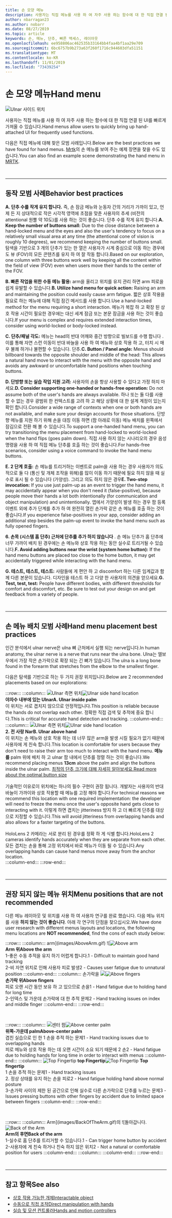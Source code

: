 ```yaml
---
title: 손 모양 메뉴
description: 사용자는 직접 메뉴를 사용 하 여 자주 사용 하는 함수에 대 한 직접 연결 된 UI를 빠르게 가져올 수 있습니다. 다음은 직접 메뉴에 대 한 모범 사례 및 권장 사항입니다.
author: nbarragan23
ms.author: nobarr
ms.date: 08/27/2019
ms.topic: article
keywords: 손, 메뉴, 단추, 빠른 액세스, 레이아웃
ms.openlocfilehash: ee958806ac462535b33164bb4faa4bf1aa29e709
ms.sourcegitcommit: 6bc6757b9b273a63f260f1716c944603dfa51151
ms.translationtype: MT
ms.contentlocale: ko-KR
ms.lasthandoff: 11/01/2019
ms.locfileid: "73439254"
---
```

# <a name="hand-menu"></a><span data-ttu-id="4afef-105">손 모양 메뉴</span><span class="sxs-lookup"><span data-stu-id="4afef-105">Hand menu</span></span>

![Ulnar 사이드 위치](images/MRTK_UX_HandMenu.png)

<span data-ttu-id="4afef-107">사용자는 직접 메뉴를 사용 하 여 자주 사용 하는 함수에 대 한 직접 연결 된 UI를 빠르게 가져올 수 있습니다.</span><span class="sxs-lookup"><span data-stu-id="4afef-107">Hand menus allow users to quickly bring up hand-attached UI for frequently used functions.</span></span> 

<span data-ttu-id="4afef-108">다음은 직접 메뉴에 대해 찾은 모범 사례입니다.</span><span class="sxs-lookup"><span data-stu-id="4afef-108">Below are the best practices we have found for hand menus.</span></span> <span data-ttu-id="4afef-109">[Mrtk](https://github.com/microsoft/MixedRealityToolkit-Unity/blob/mrtk_release/Documentation/README_Solver.md#hand-menu-with-handconstraint-and-handconstraintpalmup)의 손 메뉴를 보여 주는 예제 장면을 찾을 수도 있습니다.</span><span class="sxs-lookup"><span data-stu-id="4afef-109">You can also find an example scene demonstrating the hand menu in [MRTK](https://github.com/microsoft/MixedRealityToolkit-Unity/blob/mrtk_release/Documentation/README_Solver.md#hand-menu-with-handconstraint-and-handconstraintpalmup).</span></span>

<br>

---

## <a name="behavior-best-practices"></a><span data-ttu-id="4afef-110">동작 모범 사례</span><span class="sxs-lookup"><span data-stu-id="4afef-110">Behavior best practices</span></span>
<span data-ttu-id="4afef-111">**A. 단추 수를 작게 유지 합니다.** 즉, 손 잠금 메뉴와 눈동자 간의 거리가 가까이 있고, 언제 든 지 상대적으로 작은 시각적 영역에 초점을 맞춘 사용자의 추세 (비전의 attentional 원뿔 약 10도)를 사용 하는 것이 좋습니다. 단추 수를 작게 유지 합니다.</span><span class="sxs-lookup"><span data-stu-id="4afef-111">**A. Keep the number of buttons small:** Due to the close distance between a hand-locked menu and the eyes and also the user's tendency to focus on a relatively small visual area at any time (the attentional cone of vision is roughly 10 degrees), we recommend keeping the number of buttons small.</span></span> <span data-ttu-id="4afef-112">탐색을 기반으로 3 개의 단추가 있는 한 열은 사용자가 시계 중심으로 이동 하는 경우에도 뷰 (FOV)의 모든 콘텐츠를 유지 하 여 잘 작동 합니다.</span><span class="sxs-lookup"><span data-stu-id="4afef-112">Based on our exploration, one column with three buttons work well by keeping all the content within the field of view (FOV) even when users move their hands to the center of the FOV.</span></span> 

<span data-ttu-id="4afef-113">**B. 빠른 작업을 위한 수동 메뉴 활용:** arm을 올리고 위치를 유지 관리 하면 arm 피로을 쉽게 유발할 수 있습니다.</span><span class="sxs-lookup"><span data-stu-id="4afef-113">**B. Utilize hand menu for quick action:** Raising an arm and maintaining the position could easily cause arm fatigue.</span></span> <span data-ttu-id="4afef-114">짧은 상호 작용을 필요로 하는 메뉴에 대해 직접 잠긴 메서드를 사용 합니다.</span><span class="sxs-lookup"><span data-stu-id="4afef-114">Use a hand-locked method for the menu requiring a short interaction.</span></span> <span data-ttu-id="4afef-115">메뉴가 복잡 하 고 확장 된 상호 작용 시간이 필요한 경우에는 대신 세계 잠금 또는 본문 잠금을 사용 하는 것이 좋습니다.</span><span class="sxs-lookup"><span data-stu-id="4afef-115">If your menu is complex and requires extended interaction times, consider using world-locked or body-locked instead.</span></span> 

<span data-ttu-id="4afef-116">**C. 단추/패널 각도:** 메뉴는 head의 반대 어깨와 중간 방향으로 빌보드를 수행 합니다 .이를 통해 자연 스런 이동이 반대 바늘을 사용 하 여 메뉴와 상호 작용 하 고, 터치 시 매우 불쾌 하거나 불편할 수 있습니다. 단추.</span><span class="sxs-lookup"><span data-stu-id="4afef-116">**C. Button / Panel angle:** Menus should billboard towards the opposite shoulder and middle of the head: This allows a natural hand move to interact with the menu with the opposite hand and avoids any awkward or uncomfortable hand positions when touching buttons.</span></span> 

<span data-ttu-id="4afef-117">**D. 단방향 또는 실습 작업 지원 고려:** 사용자의 손을 항상 사용할 수 있다고 가정 하지 마세요.</span><span class="sxs-lookup"><span data-stu-id="4afef-117">**D. Consider supporting one-handed or hands-free operation:** Do not assume both of the user's hands are always available.</span></span> <span data-ttu-id="4afef-118">하나 또는 둘 다를 사용할 수 없는 경우 광범위 한 컨텍스트를 고려 하 고 해당 상황에 대 한 설계 계정이 있는지 확인 합니다.</span><span class="sxs-lookup"><span data-stu-id="4afef-118">Consider a wide range of contexts when one or both hands are not available, and make sure your design accounts for those situations.</span></span> <span data-ttu-id="4afef-119">단방향 메뉴를 지원 하기 위해 손을 대칭 이동 하면 (팜 아래로 이동) 메뉴 배치를 왼쪽에서 잠김으로 전환 해 볼 수 있습니다.</span><span class="sxs-lookup"><span data-stu-id="4afef-119">To support a one-handed hand menu, you can try transitioning the menu placement from hand-locked to world-locked when the hand flips (goes palm down).</span></span> <span data-ttu-id="4afef-120">직접 사용 하지 않는 시나리오의 경우 음성 명령을 사용 하 여 직접 메뉴 단추를 호출 하는 것이 좋습니다.</span><span class="sxs-lookup"><span data-stu-id="4afef-120">For hands-free scenarios, consider using a voice command to invoke the hand menu buttons.</span></span>

<span data-ttu-id="4afef-121">**E. 2 단계 호출:** 손 메뉴를 트리거하는 이벤트로 palm을 사용 하는 경우 사용자가 의도적으로 둘 다 (통신 및 개체 조작을 위해)를 많이 이동 하기 때문에 필요 하지 않을 때 실수로 표시 될 수 있습니다 (가양성). 그리고 의도 하지 않은 경우</span><span class="sxs-lookup"><span data-stu-id="4afef-121">**E. Two-step invocation:** If you use just palm-up as an event to trigger the hand menu, it may accidentally appear when you don't need it (false-positive), because people move their hands a lot both intentionally (for communication and object manipulation) and unintentionally.</span></span> <span data-ttu-id="4afef-122">앱에서 가양성이 발생 하는 경우 팜 등록 이벤트 외에 추가 단계를 추가 하 여 완전히 열린 손가락 같은 손 메뉴를 호출 하는 것이 좋습니다.</span><span class="sxs-lookup"><span data-stu-id="4afef-122">If you experience false-positives in your app, consider adding an additional step besides the palm-up event to invoke the hand menu such as fully opened fingers.</span></span>

<span data-ttu-id="4afef-123">**6. 손목 (시스템 홈 단추) 근처에 단추를 추가 하지 않습니다** . 손 메뉴 단추가 홈 단추에 너무 가까이 배치 된 경우에는 손 메뉴와 상호 작용 하는 동안 실수로 트리거될 수 있습니다.</span><span class="sxs-lookup"><span data-stu-id="4afef-123">**F. Avoid adding buttons near the wrist (system home button):** If the hand menu buttons are placed too close to the home button, it may get accidentally triggered while interacting with the hand menu.</span></span>

<span data-ttu-id="4afef-124">**G. 테스트, 테스트, 테스트:** 사람들에 게 편안 하 고 discomfort 하는 다른 임계값과 함께 다른 본문이 있습니다. 디자인을 테스트 하 고 다양 한 사용자의 의견을 얻으세요.</span><span class="sxs-lookup"><span data-stu-id="4afef-124">**G. Test, test, test:** People have different bodies, with different thresholds for comfort and discomfort, etc. Be sure to test out your design on and get feedback from a variety of people.</span></span>

<br>

---

## <a name="hand-menu-placement-best-practices"></a><span data-ttu-id="4afef-125">손 메뉴 배치 모범 사례</span><span class="sxs-lookup"><span data-stu-id="4afef-125">Hand menu placement best practices</span></span>

<span data-ttu-id="4afef-126">인간 분석에서 ulnar nerve은 ulna 뼈 근처에서 실행 되는 nerve입니다.</span><span class="sxs-lookup"><span data-stu-id="4afef-126">In human anatomy, the ulnar nerve is a nerve that runs near the ulna bone.</span></span> <span data-ttu-id="4afef-127">Ulna는 엘보우에서 가장 작은 손가락으로 확장 되는 긴 뼈가 있습니다.</span><span class="sxs-lookup"><span data-stu-id="4afef-127">The ulna is a long bone found in the forearm that stretches from the elbow to the smallest finger.</span></span>

<span data-ttu-id="4afef-128">다음은 탐색를 기반으로 하는 두 가지 권장 위치입니다.</span><span class="sxs-lookup"><span data-stu-id="4afef-128">Below are 2 recommended placements based on our explorations:</span></span>


:::row:::
    :::column:::
        <span data-ttu-id="4afef-129">![Ulnar 측면 위치](images/UlnarSideHandMenu.gif)</span><span class="sxs-lookup"><span data-stu-id="4afef-129">![Ulnar side hand location](images/UlnarSideHandMenu.gif)</span></span><br>
        <span data-ttu-id="4afef-130">**야자수 내부에 있는 Ulnar**</span><span class="sxs-lookup"><span data-stu-id="4afef-130">**A. Ulnar inside palm**</span></span><br>
        <span data-ttu-id="4afef-131">이 위치는 서로 겹치지 않으므로 안정적입니다.</span><span class="sxs-lookup"><span data-stu-id="4afef-131">This position is reliable because the hands do not overlap each other.</span></span> <span data-ttu-id="4afef-132">정확한 직접 검색 및 추적에 중요 합니다.</span><span class="sxs-lookup"><span data-stu-id="4afef-132">This is critical for accurate hand detection and tracking.</span></span>
    :::column-end:::
    :::column:::
        <span data-ttu-id="4afef-133">![Ulnar 측면 위치](images/UlnarAboveHandMenu.gif)</span><span class="sxs-lookup"><span data-stu-id="4afef-133">![Ulnar side hand location](images/UlnarAboveHandMenu.gif)</span></span><br>
        <span data-ttu-id="4afef-134">**2. 전 사랑 Nar**</span><span class="sxs-lookup"><span data-stu-id="4afef-134">**B. Ulnar above hand**</span></span><br>
        <span data-ttu-id="4afef-135">이 위치는 손 메뉴와 상호 작용 하는 데 너무 많은 arm을 발생 시킬 필요가 없기 때문에 사용자에 게 친숙 합니다.</span><span class="sxs-lookup"><span data-stu-id="4afef-135">This location is comfortable for users because they don't need to raise their arm too much to interact with the hand menu.</span></span> <span data-ttu-id="4afef-136">**메뉴를** palm 위에 배치 하 고 ulnar 팜 내에서 단추를 정렬 하는 것이 좋습니다.</span><span class="sxs-lookup"><span data-stu-id="4afef-136">We recommend placing menus **13cm** above the palm and align the buttons inside the ulnar palm.</span></span> [<span data-ttu-id="4afef-137">최적의 단추 크기에 대해 자세히 알아보세요.</span><span class="sxs-lookup"><span data-stu-id="4afef-137">Read more about the optimal button size</span></span>](interactable-object.md)<br>
        <br>
        <span data-ttu-id="4afef-138">기술적인 이유로이 위치에는 하나의 필수 구현이 권장 됩니다. 개발자는 사용자의 반대 바늘이 가까이와 상호 작용할 때 메뉴를 고정 해야 합니다.</span><span class="sxs-lookup"><span data-stu-id="4afef-138">For technical reasons we recommend this location with one required implementation: the developer will need to freeze the menu once the user's opposite hand gets close to interacting with it.</span></span> <span data-ttu-id="4afef-139">이렇게 하면 겹치는 jitteriness 방지 하 고 더 빠르게 단추를 대상으로 지정할 수 있습니다.</span><span class="sxs-lookup"><span data-stu-id="4afef-139">This will avoid jitteriness from overlapping hands and also allows for a faster targeting of the buttons.</span></span><br>
        <br>
        <span data-ttu-id="4afef-140">HoloLens 2 카메라는 서로 분리 된 경우를 정확 하 게 식별 합니다.</span><span class="sxs-lookup"><span data-stu-id="4afef-140">HoloLens 2 cameras identify hands accurately when they are separate from each other.</span></span> <span data-ttu-id="4afef-141">모든 겹치는 손을 통해 고정 위치에서 바로 메뉴가 이동 될 수 있습니다.</span><span class="sxs-lookup"><span data-stu-id="4afef-141">Any overlapping hands can cause hand menus move away from the anchor location.</span></span><br>
    :::column-end:::
:::row-end:::



<br>

---

## <a name="menu-positions-that-are-not-recommended"></a><span data-ttu-id="4afef-142">권장 되지 않는 메뉴 위치</span><span class="sxs-lookup"><span data-stu-id="4afef-142">Menu positions that are not recommended</span></span>
<span data-ttu-id="4afef-143">다른 메뉴 레이아웃 및 위치를 사용 하 여 사용자 연구를 완료 했습니다. 다음 메뉴 위치를 사용 **하지 않는 것이 좋습니다**. 아래 각 연구의 단점을 찾으십시오.</span><span class="sxs-lookup"><span data-stu-id="4afef-143">We have done user research with different menus layouts and locations, the following menu locations are **NOT recommended**, find the cons of each study below:</span></span>


:::row:::
    :::column:::
        <span data-ttu-id="4afef-144">arm](images/AboveArm.gif) ![</span><span class="sxs-lookup"><span data-stu-id="4afef-144">![Above arm](images/AboveArm.gif)</span></span><br>
        <span data-ttu-id="4afef-145">**Arm 위**</span><span class="sxs-lookup"><span data-stu-id="4afef-145">**Above the arm**</span></span><br>
        <span data-ttu-id="4afef-146">1-좋은 수동 추적을 유지 하기 어렵게 합니다.</span><span class="sxs-lookup"><span data-stu-id="4afef-146">1 - Difficult to maintain good hand tracking</span></span><br>
        <span data-ttu-id="4afef-147">2-비 자연 위치로 인해 사용자 피로 발생</span><span class="sxs-lookup"><span data-stu-id="4afef-147">2 - Causes user fatigue due to unnatural position</span></span>
    :::column-end:::
    :::column:::
        <span data-ttu-id="4afef-148">손가락을 ![](images/AboveFingers.gif)</span><span class="sxs-lookup"><span data-stu-id="4afef-148">![Above fingers](images/AboveFingers.gif)</span></span><br>
        <span data-ttu-id="4afef-149">**손가락 위**</span><span class="sxs-lookup"><span data-stu-id="4afef-149">**Above fingers**</span></span><br>
        <span data-ttu-id="4afef-150">피로 오랜 시간 동안 보유 하 고 있으므로 손을</span><span class="sxs-lookup"><span data-stu-id="4afef-150">1 - Hand fatigue due to holding hand for long time</span></span><br>
        <span data-ttu-id="4afef-151">2-인덱스 및 가운데 손가락에 대 한 추적 문제</span><span class="sxs-lookup"><span data-stu-id="4afef-151">2 - Hand tracking issues on index and middle finger</span></span>
    :::column-end:::
:::row-end:::

<br>

:::row:::
    :::column:::
        <span data-ttu-id="4afef-152">![센터 팜](images/handCenter.gif)</span><span class="sxs-lookup"><span data-stu-id="4afef-152">![Above center palm](images/handCenter.gif)</span></span><br>
        <span data-ttu-id="4afef-153">**위쪽-가운데 palm**</span><span class="sxs-lookup"><span data-stu-id="4afef-153">**Above-center palm**</span></span><br>
        <span data-ttu-id="4afef-154">겹친 실습으로 인 한 1 손을 추적 하는 문제</span><span class="sxs-lookup"><span data-stu-id="4afef-154">1 - Hand tracking issues due to overlapping hands</span></span><br>
        <span data-ttu-id="4afef-155">피로 메뉴와 상호 작용 하는 데 오랜 시간이 소요 되기 때문에 2 손</span><span class="sxs-lookup"><span data-stu-id="4afef-155">2 - Hand fatigue due to holding hands for long time in order to interact with menus</span></span>
    :::column-end:::
    :::column:::
        <span data-ttu-id="4afef-156">![Top Fingertip](images/TopFingerTip.gif) **top Fingertip**</span><span class="sxs-lookup"><span data-stu-id="4afef-156">![Top Fingertip](images/TopFingerTip.gif) **Top fingertip**</span></span><br>
        <span data-ttu-id="4afef-157">1 손을 추적 하는 문제</span><span class="sxs-lookup"><span data-stu-id="4afef-157">1 - Hand tracking issues</span></span><br>
        <span data-ttu-id="4afef-158">2\. 정상 상태를 유지 하는 손을 피로</span><span class="sxs-lookup"><span data-stu-id="4afef-158">2 - Hand fatigue holding hand above normal posture</span></span><br>
        <span data-ttu-id="4afef-159">3-손가락 사이의 제한 된 공간으로 인해 실수로 다른 손가락으로 단추를 누르는 문제</span><span class="sxs-lookup"><span data-stu-id="4afef-159">3 - Issues pressing buttons with other fingers by accident due to limited space between fingers</span></span>
    :::column-end:::
:::row-end:::

<br>

:::row:::
    :::column:::
        <span data-ttu-id="4afef-160">Arm](images/BackOfTheArm.gif)의 ![돌아갑니다.</span><span class="sxs-lookup"><span data-stu-id="4afef-160">![Back of the Arm](images/BackOfTheArm.gif)</span></span><br>
        <span data-ttu-id="4afef-161">**Arm의 후면**</span><span class="sxs-lookup"><span data-stu-id="4afef-161">**Back of the arm**</span></span><br>
        <span data-ttu-id="4afef-162">1-실수로 홈 단추를 트리거할 수 있습니다.</span><span class="sxs-lookup"><span data-stu-id="4afef-162">1 - Can trigger home button by accident</span></span><br>
        <span data-ttu-id="4afef-163">2-사용자에 게 친숙 하거나 친숙 하지 않은 위치</span><span class="sxs-lookup"><span data-stu-id="4afef-163">2 - Not a natural or comfortable position for users</span></span>
    :::column-end:::
    :::column:::
    :::column-end:::
:::row-end:::

<br>

---


## <a name="see-also"></a><span data-ttu-id="4afef-164">참고 항목</span><span class="sxs-lookup"><span data-stu-id="4afef-164">See also</span></span>

* [<span data-ttu-id="4afef-165">상호 작용 가능한 개체</span><span class="sxs-lookup"><span data-stu-id="4afef-165">Interactable object</span></span>](interactable-object.md)
* [<span data-ttu-id="4afef-166">수동으로 직접 조작</span><span class="sxs-lookup"><span data-stu-id="4afef-166">Direct manipulation with hands</span></span>](direct-manipulation.md)
* [<span data-ttu-id="4afef-167">실습 및 모션 컨트롤러</span><span class="sxs-lookup"><span data-stu-id="4afef-167">Hands and motion controllers</span></span>](hands-and-tools.md)
